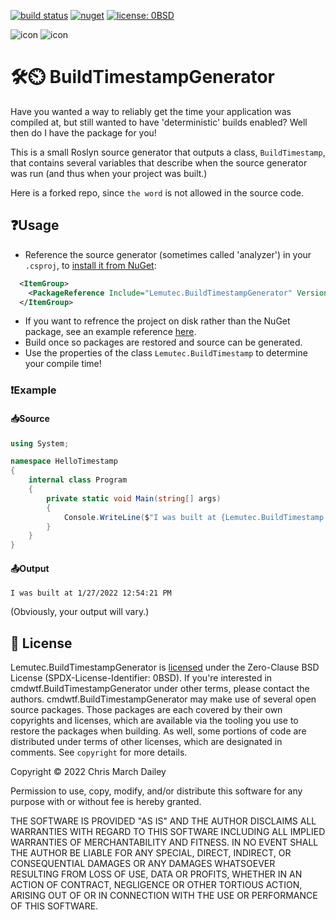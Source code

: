 [![build status](https://github.com/lemutec/BuildTimestampGenerator/actions/workflows/dotnet.yml/badge.svg)](https://github.com/Lemutec/BuildTimestampGenerator/actions/workflows/dotnet.yaml) [![nuget](https://img.shields.io/nuget/v/Lemutec.BuildTimestampGenerator)](https://www.nuget.org/packages/Lemutec.BuildTimestampGenerator) [![license: 0BSD](https://img.shields.io/badge/license-0BSD-green)](./LICENSE)

![icon](.meta/timestamp-icon.png#gh-dark-mode-only)
![icon](.meta/timestamp-icon-alt.png#gh-light-mode-only)

# 🛠⏲ BuildTimestampGenerator
Have you wanted a way to reliably get the time your application was compiled at, but still wanted to have 'deterministic' builds enabled? Well then do I have the package for you!

This is a small Roslyn source generator that outputs a class, `BuildTimestamp`, that contains several variables that describe when the source generator was run (and thus when your project was built.)

Here is a forked repo, since `the word` is not allowed in the source code.

## ❓Usage

- Reference the source generator (sometimes called 'analyzer') in your `.csproj`, to [install it from NuGet](https://www.nuget.org/packages/Lemutec.BuildTimestampGenerator):
```xml
  <ItemGroup>
    <PackageReference Include="Lemutec.BuildTimestampGenerator" Version="*" PrivateAssets="all" />
  </ItemGroup>
```
  - If you want to refrence the project on disk rather than the NuGet package,
         see an example reference [here](https://docs.microsoft.com/en-us/dotnet/csharp/roslyn-sdk/source-generators-overview#code-try-4).
- Build once so packages are restored and source can be generated.
- Use the properties of the class `Lemutec.BuildTimestamp` to determine your compile time!

### ❗Example

#### 📥Source

```csharp
using System;

namespace HelloTimestamp
{
    internal class Program
    {
        private static void Main(string[] args)
        {
            Console.WriteLine($"I was built at {Lemutec.BuildTimestamp.BuildTime}");
        }
    }
}
```

#### 📤Output

```
I was built at 1/27/2022 12:54:21 PM
```

(Obviously, your output will vary.)

## 📝 License
Lemutec.BuildTimestampGenerator is [licensed](./LICENSE) under the Zero-Clause BSD License (SPDX-License-Identifier: 0BSD). If you're interested in cmdwtf.BuildTimestampGenerator under other terms, please contact the authors. cmdwtf.BuildTimestampGenerator may make use of several open source packages. Those packages are each covered by their own copyrights and licenses, which are available via the tooling you use to restore the packages when building. As well, some portions of code are distributed under terms of other licenses, which are designated in comments. See `copyright` for more details.

Copyright © 2022 Chris March Dailey

Permission to use, copy, modify, and/or distribute this software for any purpose with or without fee is hereby granted.

THE SOFTWARE IS PROVIDED "AS IS" AND THE AUTHOR DISCLAIMS ALL WARRANTIES WITH REGARD TO THIS SOFTWARE INCLUDING ALL IMPLIED WARRANTIES OF MERCHANTABILITY AND FITNESS. IN NO EVENT SHALL THE AUTHOR BE LIABLE FOR ANY SPECIAL, DIRECT, INDIRECT, OR CONSEQUENTIAL DAMAGES OR ANY DAMAGES WHATSOEVER RESULTING FROM LOSS OF USE, DATA OR PROFITS, WHETHER IN AN ACTION OF CONTRACT, NEGLIGENCE OR OTHER TORTIOUS ACTION, ARISING OUT OF OR IN CONNECTION WITH THE USE OR PERFORMANCE OF THIS SOFTWARE.

